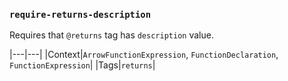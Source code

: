 ### `require-returns-description`

Requires that `@returns` tag has `description` value.

|---|---|
|Context|`ArrowFunctionExpression`, `FunctionDeclaration`, `FunctionExpression`|
|Tags|`returns`|

<!-- assertions requireReturnsDescription -->
